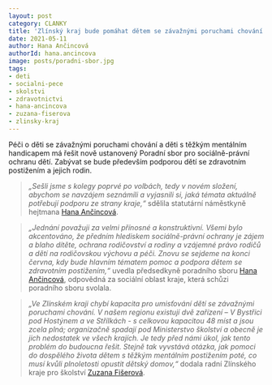 ```yaml
---
layout: post
category: CLANKY
title: 'Zlínský kraj bude pomáhat dětem se závažnými poruchami chování a mentálním handicapem'
date: 2021-05-11
author: Hana Ančincová
authorId: hana.ancincova
image: posts/poradni-sbor.jpg
tags: 
- deti
- socialni-pece
- skolstvi
- zdravotnictvi
- hana-ancincova
- zuzana-fiserova
- zlinsky-kraj
---
```


Péči o děti se závažnými poruchami chování a děti s těžkým mentálním handicapem má řešit nově ustanovený Poradní sbor pro sociálně-právní ochranu dětí. Zabývat se bude především podporou dětí se zdravotním postižením a jejich rodin.


> *„Sešli jsme s kolegy poprvé po volbách, tedy v novém složení, abychom se navzájem seznámili a vyjasnili si, jaká témata aktuálně potřebují podporu ze strany kraje,“* sdělila statutární náměstkyně hejtmana [Hana Ančincová](https://zlinsky.pirati.cz/lide/hana-ancincova/).
> 

> *„Jednání považuji za velmi přínosné a konstruktivní. Všemi bylo akcentováno, že předním hlediskem sociálně-právní ochrany je zájem a blaho dítěte, ochrana rodičovství a rodiny a vzájemné právo rodičů a dětí na rodičovskou výchovu a péči. Znovu se sejdeme na konci června, kdy bude hlavním tématem pomoc a podpora dětem se zdravotním postižením,“* uvedla předsedkyně poradního sboru [Hana Ančincová](https://zlinsky.pirati.cz/lide/hana-ancincova/), odpovědná za sociální oblast kraje, která schůzi poradního sboru svolala.
> 

> *„Ve Zlínském kraji chybí kapacita pro umisťování dětí se závažnými poruchami chování. V našem regionu existují dvě zařízení – V Bystřici pod Hostýnem a ve Střílkách - s celkovou kapacitou 48 míst a jsou zcela plná; organizačně spadají pod Ministerstvo školství a obecně je jich nedostatek ve všech krajích. Je tedy před námi úkol, jak tento problém do budoucna řešit. Stejně tak vyvstává otázka, jak pomoci do dospělého života dětem s těžkým mentálním postižením poté, co musí kvůli plnoletosti opustit dětský domov,“* dodala radní Zlínského kraje pro školství [Zuzana Fišerová](https://zlinsky.pirati.cz/lide/zuzana-fiserova/).





